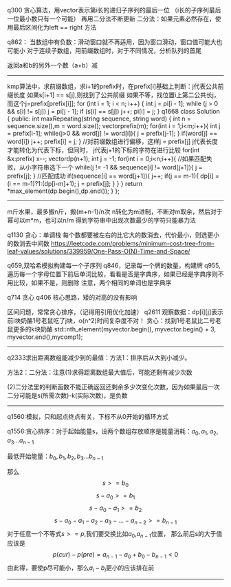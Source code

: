 q300 贪心算法，用vector表示第i长的递归子序列的最后一位
（i长的子序列最后一位最小数只有一个可能）
再用二分法不断更新
二分法：如果元素必然存在，使用最后区间化为left == right 方法

q862：
当数组中有负数：滑动窗口就不再适用，因为窗口滑动，窗口值可能大也可能小
对于连续子数组，用前缀数组时，对于不同情况，分析队列的首尾

返回a和b的另外一个数（a+b）减
***
kmp算法中，求前缀数组，求i+1的prefix时，在prefix[i]基础上判断：j代表公共前缀长度
如果s[i+1] == s[j],则找到了公共前缀
如果不等，找位置i上第二公共长j，而这个j=prefix[prefix[i]];
    for (int i = 1; i < n; i++) {
        int j = pi[i - 1];
        while (j > 0 && s[i] != s[j]) 
            j = pi[j - 1];
        if (s[i] == s[j]) 
            j++;
        pi[i] = j;
    }
q1668
class Solution {
public:
    int maxRepeating(string sequence, string word) {
        int n = sequence.size(),m = word.size();
        vector<int>prefix(m);
        for(int i = 1;i<m;i++){
            int j = prefix[i-1];
            while(j>0 && word[j] != word[i]){
                j = prefix[j-1];
            }
            if(word[j] == word[i])
                j++;
            prefix[i] = j;
        }
//对前缀数组进行偏移，这样j = prefix[j] j代表长度才能转化为代表下标，但同时，
j代表j+1的下标的字符在进行比较
        for(int &x:prefix)
            x--;
        vector<int>dp(n+1);
        int j = -1;
        for(int i = 0;i<n;i++){
//如果匹配失败，从小字符串选下一个
            while(j != -1 && sequence[i] != word[j+1]){
                j = prefix[j];
            }
//匹配成功
            if(sequence[i] == word[j+1]){
                j++;
                if(j == m-1){
                    dp[i] = (i == m-1)?1:(dp[i-m]+1);
                    j = prefix[j];
                }
            }
        }
        return *max_element(dp.begin(),dp.end());
    }
};
***
m斤水果，最多搬n斤，搬(m+n-1)/n次
n转化为m进制，不断对m取余，然后对于幂可以m*m，也可以n/m
得到字符串中出现次数最少的字符只能暴力法

q1130 贪心：单调栈  每个数都要被左右的比它大的数消去，代价最小，则选更小的数消去中间数
https://leetcode.com/problems/minimum-cost-tree-from-leaf-values/solutions/339959/One-Pass-O(N)-Time-and-Space/

q659,双哈希模拟构建每一个子序列  q846，记录每一个牌的数量，构建牌
q955,遍历每一个字母位置下前后单词比较，看看是否是字典序，如果已经是字典序则不用比较，如果不是，则删除
注意，两个相同的单词也是字典序

q714 贪心
q406 核心思路，矮的对高的没有影响

区间问题，常常贪心排序，（记得用引用优化加速）
q2611 观察数据：dp[i][j]表示前i块奶酪1号老鼠吃了j块，o(n^2)时间复杂度不对！
贪心：找到1号老鼠比二号老鼠更多的k块奶酪
std::nth_element(myvector.begin(), myvector.begin() + 3, myvector.end(),mycomp1);
***
q2333求出距离数组能减少到的最值：方法1：排序后从大到小减少。

方法2：二分法：注意(1)求得距离数组最大值后，可能还剩有减少次数  

(2)二分法里的判断函数不能正确返回还剩余多少次变化次数，因为如果最后一次二分可能是s(所需次数)-k(实际次数)，是负数
***
q1560:模拟，只和起点终点有关，下标不从0开始的循环方式

q1556:贪心排序：对于起始能量s，设两个数组存放顺序是能量消耗：$a_0,a_1,a_2,a_3...a_{n-1}$

最低开始能量：$b_0,b_1,b_2,b_3...b_{n-1}$

那么$$s>=b_0$$
$$s-a_0>=b_1$$
$$s-a_0-a_1>=b_2$$
$$s-a_0-a_1-a_2-a_3-...-a_{n-2}>=b_{n-1}$$
对于任意一个不等式$s>=p$,我们要交换比如$a_0$,$a_{n-1}$位置，
那么前后s的大于值应该是$$p(cur)-p(pre)=a_{n-1}-a_0+b_0-b_{n-1}<0$$
由此得，要使p尽可能小，那么$a_i - b_i$更小的应该排在前
***


